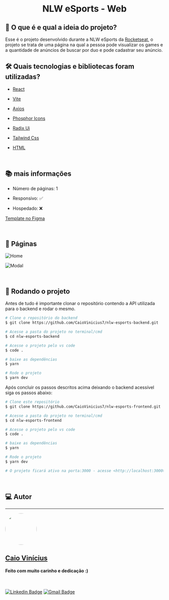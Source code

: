 <h1 align="center"> 
	NLW eSports - Web
</h1>

## 💭 O que é e qual a ideia do projeto?

Esse é o projeto desenvolvido durante a NLW eSports da [Rocketseat](https://www.rocketseat.com.br/), o projeto se trata de uma página na qual a pessoa pode visualizar os games e a quantidade de anúncios de buscar por duo e pode cadastrar seu anúncio.
<br>

## 🛠 Quais tecnologias e bibliotecas foram utilizadas?

- [React](https://pt-br.reactjs.org/)

- [Vite](https://vitejs.dev/)

- [Axios](https://axios-http.com/ptbr/)

- [Phosphor Icons](https://phosphoricons.com/)

- [Radix Ui](https://www.radix-ui.com/)

- [Tailwind Css](https://tailwindui.com/)

- [HTML](https://developer.mozilla.org/pt-BR/docs/Web/HTML)

<br>

## 📚 mais informações

- Número de páginas: 1

- Responsivo: ✅

- Hospedado: ❌

[Template no Figma](<https://www.figma.com/file/V0R09eKU1IH5yHcAowYywH/NLW-eSports-(Community)?node-id=0%3A1>)

<br>

## 📝 Páginas

![Home](https://i.imgur.com/ruSAxzS.png)

![Modal](https://i.imgur.com/ZwiLa3I.png)

<br>

## 🎲 Rodando o projeto

Antes de tudo é importante clonar o repositório contendo a API utilizada para o backend e rodar o mesmo.

```bash
# Clone o repositório do backend
$ git clone https://github.com/CaioVinicius7/nlw-esports-backend.git

# Acesse a pasta do projeto no terminal/cmd
$ cd nlw-esports-backend

# Acesse o projeto pelo vs code
$ code .

# baixe as dependências
$ yarn

# Rode o projeto
$ yarn dev
```

Após concluir os passos descritos acima deixando o backend acessível siga os passos abaixo:

```bash
# Clone este repositório
$ git clone https://github.com/CaioVinicius7/nlw-esports-frontend.git

# Acesse a pasta do projeto no terminal/cmd
$ cd nlw-esports-frontend

# Acesse o projeto pelo vs code
$ code .

# baixe as dependências
$ yarn

# Rode o projeto
$ yarn dev

# O projeto ficará ativo na porta:3000 - acesse <http://localhost:3000>
```

<br>

## 💻 Autor

---

<a href="https://www.linkedin.com/in/caio-vin%C3%ADcius-87a761200/">
 <img style="border-radius: 50%;" src="https://avatars.githubusercontent.com/u/62827681?s=400&u=f0b18831e6690a901f956d637933b9ee2dca3104&v=4" width="100px;" alt=""/>
 <br>
 <h2><b>Caio Vinícius</b></h2></a>

<h4> Feito com muito carinho e dedicação :) </h4>

<br>

[![Linkedin Badge](https://img.shields.io/badge/-caio%20vinícius-blue?style=flat-square&logo=Linkedin&logoColor=white&link=https://www.linkedin.com/in/tgmarinho/)](https://www.linkedin.com/in/caio-vin%C3%ADcius-87a761200/)
[![Gmail Badge](https://img.shields.io/badge/-caio1525pereira@gmail.com-c14438?style=flat-square&logo=Gmail&logoColor=white&link=mailto:caio1525pereira@gmail.com)](mailto:caio1525pereira@gmail.com)
